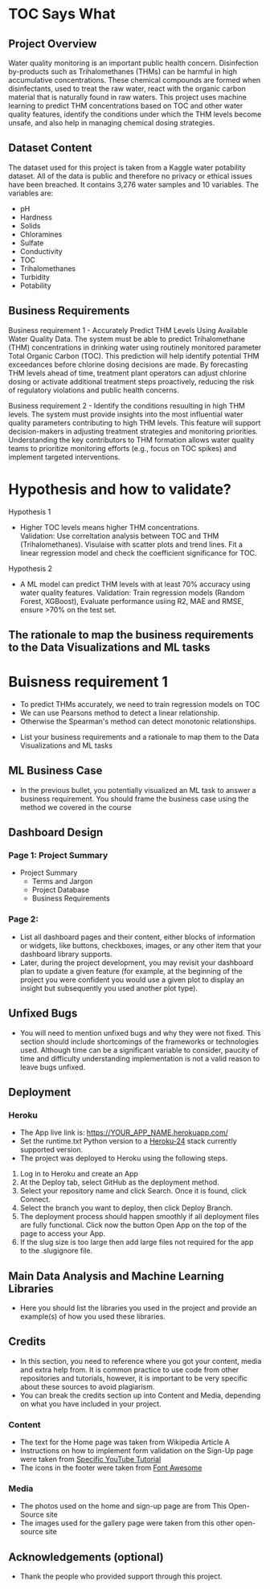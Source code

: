 # TOC Says What

## Project Overview
Water quality monitoring is an important public health concern. Disinfection by-products such as Trihalomethanes (THMs) can be harmful in high accumulative concentrations. These chemical compounds are formed when disinfectants, used to treat the raw water, react with the organic carbon material that is naturally found in raw waters.
This project uses machine learning to predict THM concentrations based on TOC and other water quality features, identify the conditions under which the THM levels become unsafe, and also help in managing chemical dosing strategies.

## Dataset Content

The dataset used for this project is taken from a Kaggle water potability dataset.
All of the data is public and therefore no privacy or ethical issues have been breached.
It contains 3,276 water samples and 10 variables.
The variables are:
- pH
- Hardness
- Solids
- Chloramines
- Sulfate
- Conductivity
- TOC
- Trihalomethanes
- Turbidity
- Potability

## Business Requirements

Business requirement 1 - Accurately Predict THM Levels Using Available Water Quality Data.
The system must be able to predict Trihalomethane (THM) concentrations in drinking water using routinely monitored parameter Total Organic Carbon (TOC).
This prediction will help identify potential THM exceedances before chlorine dosing decisions are made.
By forecasting THM levels ahead of time, treatment plant operators can adjust chlorine dosing or activate additional treatment steps proactively, reducing the risk of regulatory violations and public health concerns.

Business requirement 2 - Identify the conditions resuulting in high THM levels.
The system must provide insights into the most influential water quality parameters contributing to high THM levels. This feature will support decision-makers in adjusting treatment strategies and monitoring priorities.
Understanding the key contributors to THM formation allows water quality teams to prioritize monitoring efforts (e.g., focus on TOC spikes) and implement targeted interventions.

# Hypothesis and how to validate?

Hypothesis 1

- Higher TOC levels means higher THM concentrations.  
  Validation: Use correltation analysis between TOC and THM (Trihalomethanes).
  Visulaise with scatter plots and trend lines.
  Fit a linear regression model and check the coefficient significance for TOC.

Hypothesis 2

- A ML model can predict THM levels with at least 70% accuracy using water quality features.
  Validation: Train regression models (Random Forest, XGBoost), Evaluate performance usiing R2, MAE and RMSE, ensure >70% on the test set.

## The rationale to map the business requirements to the Data Visualizations and ML tasks

# Buisness requirement 1

- To predict THMs accurately, we need to train regression  models on TOC
- We can use Pearsons method to detect a linear relationship.
- Otherwise the Spearman's method can detect monotonic relationships.
  
  



* List your business requirements and a rationale to map them to the Data Visualizations and ML tasks


## ML Business Case
* In the previous bullet, you potentially visualized an ML task to answer a business requirement. You should frame the business case using the method we covered in the course 


## Dashboard Design

### Page 1: Project Summary

- Project Summary
  - Terms and Jargon
  - Project Database
  - Business Requirements
  
### Page 2:   

* List all dashboard pages and their content, either blocks of information or widgets, like buttons, checkboxes, images, or any other item that your dashboard library supports.
* Later, during the project development, you may revisit your dashboard plan to update a given feature (for example, at the beginning of the project you were confident you would use a given plot to display an insight but subsequently you used another plot type).



## Unfixed Bugs
* You will need to mention unfixed bugs and why they were not fixed. This section should include shortcomings of the frameworks or technologies used. Although time can be a significant variable to consider, paucity of time and difficulty understanding implementation is not a valid reason to leave bugs unfixed.

## Deployment
### Heroku

* The App live link is: https://YOUR_APP_NAME.herokuapp.com/ 
* Set the runtime.txt Python version to a [Heroku-24](https://devcenter.heroku.com/articles/python-support#supported-runtimes) stack currently supported version.
* The project was deployed to Heroku using the following steps.

1. Log in to Heroku and create an App
2. At the Deploy tab, select GitHub as the deployment method.
3. Select your repository name and click Search. Once it is found, click Connect.
4. Select the branch you want to deploy, then click Deploy Branch.
5. The deployment process should happen smoothly if all deployment files are fully functional. Click now the button Open App on the top of the page to access your App.
6. If the slug size is too large then add large files not required for the app to the .slugignore file.


## Main Data Analysis and Machine Learning Libraries
* Here you should list the libraries you used in the project and provide an example(s) of how you used these libraries.


## Credits 

* In this section, you need to reference where you got your content, media and extra help from. It is common practice to use code from other repositories and tutorials, however, it is important to be very specific about these sources to avoid plagiarism. 
* You can break the credits section up into Content and Media, depending on what you have included in your project. 

### Content 

- The text for the Home page was taken from Wikipedia Article A
- Instructions on how to implement form validation on the Sign-Up page were taken from [Specific YouTube Tutorial](https://www.youtube.com/)
- The icons in the footer were taken from [Font Awesome](https://fontawesome.com/)

### Media

- The photos used on the home and sign-up page are from This Open-Source site
- The images used for the gallery page were taken from this other open-source site



## Acknowledgements (optional)
* Thank the people who provided support through this project.

